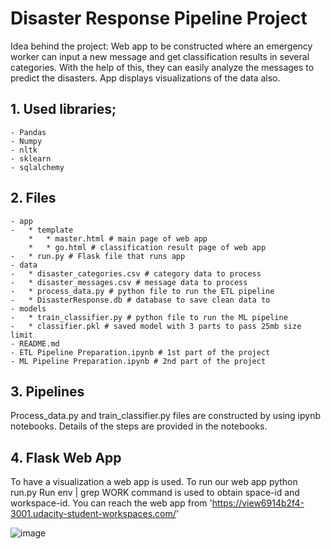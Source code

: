 # Disaster Response Pipeline Project

Idea behind the project:
    Web app to be constructed where an emergency worker can input a new message and get classification results in several categories. With the help of this, they can easily analyze the messages to predict the disasters. App displays visualizations of the data also.
     
## 1. Used libraries;

    - Pandas
    - Numpy
    - nltk
    - sklearn
    - sqlalchemy

## 2. Files

    - app
    -   * template
        *   * master.html # main page of web app
        *   * go.html # classification result page of web app
    -   * run.py # Flask file that runs app
    - data
    -   * disaster_categories.csv # category data to process
    -   * disaster_messages.csv # message data to process
    -   * process_data.py # python file to run the ETL pipeline
    -   * DisasterResponse.db # database to save clean data to
    - models
    -   * train_classifier.py # python file to run the ML pipeline
    -   * classifier.pkl # saved model with 3 parts to pass 25mb size limit
    - README.md
    - ETL Pipeline Preparation.ipynb # 1st part of the project
    - ML Pipeline Preparation.ipynb # 2nd part of the project

## 3. Pipelines

Process_data.py and train_classifier.py files are constructed by using ipynb notebooks. Details of the steps are provided in the notebooks.

## 4. Flask Web App

To have a visualization a web app is used. To run our web app python run.py Run env | grep WORK command is used to obtain space-id and workspace-id.
You can reach the web app from 'https://view6914b2f4-3001.udacity-student-workspaces.com/'
    
![image](https://user-images.githubusercontent.com/26851673/115455489-b1307080-a22a-11eb-9f8e-5c177262480f.png)

